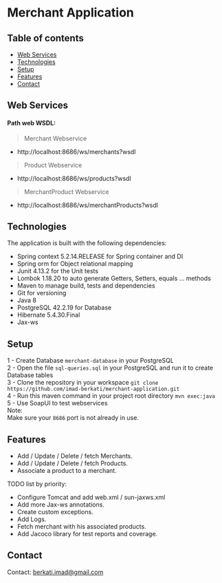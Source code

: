 # Merchant Application

## Table of contents
* [Web Services  ](#web-services)
* [Technologies](#technologies)
* [Setup](#setup)
* [Features](#features)
* [Contact](#contact)

## Web Services  
#### Path web WSDL:  
>Merchant Webservice  
* http://localhost:8686/ws/merchants?wsdl
>Product Webservice  
* http://localhost:8686/ws/products?wsdl
>MerchantProduct Webservice  
* http://localhost:8686/ws/merchantProducts?wsdl

## Technologies
The application is built with the following dependencies:
* Spring context 5.2.14.RELEASE for Spring container and DI  
* Spring orm for Object relational mapping  
* Junit 4.13.2 for the Unit tests  
* Lombok 1.18.20 to auto generate Getters, Setters, equals ... methods  
* Maven to manage build, tests and dependencies  
* Git for versioning    
* Java 8  
* PostgreSQL 42.2.19 for Database  
* Hibernate 5.4.30.Final  
* Jax-ws 

## Setup
1 - Create Database `merchant-database` in your PostgreSQL  
2 - Open the file `sql-queries.sql` in your PostgreSQL and run it to create Database tables  
3 - Clone the repository in your workspace `git clone https://github.com/imad-berkati/merchant-application.git`  
4 - Run this maven command in your project root directory `mvn exec:java`  
5 - Use SoapUI to test webservices  
Note:  
Make sure your `8686` port is not already in use.  

## Features   
* Add / Update / Delete / fetch Merchants.
* Add / Update / Delete / fetch Products.
* Associate a product to a merchant.

TODO list by priority:  
* Configure Tomcat and add web.xml / sun-jaxws.xml
* Add more Jax-ws annotations.
* Create custom exceptions.
* Add Logs.
* Fetch merchant with his associated products.
* Add Jacoco library for test reports and coverage.

## Contact
Contact: berkati.imad@gmail.com